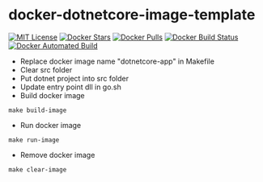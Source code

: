 # docker-dotnetcore-image-template

[![MIT License](http://img.shields.io/badge/license-MIT-blue.svg?style=flat)](LICENSE.txt)
[![Docker Stars](https://img.shields.io/docker/stars/frenklin/docker-dotnetcore-image-template.svg)]()
[![Docker Pulls](https://img.shields.io/docker/pulls/frenklin/docker-dotnetcore-image-template.svg)]()
[![Docker Build Status](https://img.shields.io/docker/build/frenklin/docker-dotnetcore-image-template.svg)]()
[![Docker Automated Build](https://img.shields.io/docker/automated/frenklin/docker-dotnetcore-image-template.svg)]()


- Replace docker image name "dotnetcore-app" in Makefile
- Clear src folder
- Put dotnet project into src folder
- Update entry point dll in go.sh 
- Build docker image
```
make build-image
```
- Run docker image
```
make run-image
```
- Remove docker image
```
make clear-image 
```

